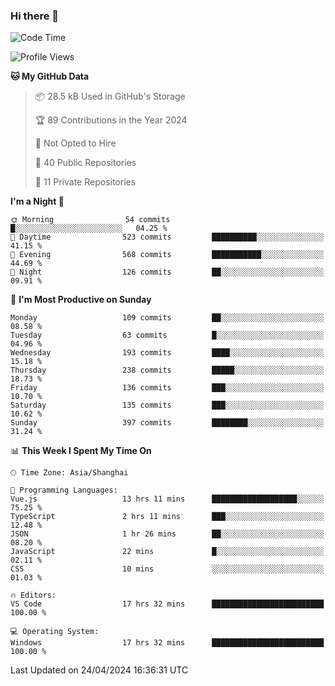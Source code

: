 ### Hi there 👋

<!--
**robinWongM/robinWongM** is a ✨ _special_ ✨ repository because its `README.md` (this file) appears on your GitHub profile.

Here are some ideas to get you started:

- 🔭 I’m currently working on ...
- 🌱 I’m currently learning ...
- 👯 I’m looking to collaborate on ...
- 🤔 I’m looking for help with ...
- 💬 Ask me about ...
- 📫 How to reach me: ...
- 😄 Pronouns: ...
- ⚡ Fun fact: ...
-->

<!--START_SECTION:waka-->
![Code Time](http://img.shields.io/badge/Code%20Time-201%20hrs%207%20mins-blue)

![Profile Views](http://img.shields.io/badge/Profile%20Views-0-blue)

**🐱 My GitHub Data** 

> 📦 28.5 kB Used in GitHub's Storage 
 > 
> 🏆 89 Contributions in the Year 2024
 > 
> 🚫 Not Opted to Hire
 > 
> 📜 40 Public Repositories 
 > 
> 🔑 11 Private Repositories 
 > 
**I'm a Night 🦉** 

```text
🌞 Morning                54 commits          █░░░░░░░░░░░░░░░░░░░░░░░░   04.25 % 
🌆 Daytime                523 commits         ██████████░░░░░░░░░░░░░░░   41.15 % 
🌃 Evening                568 commits         ███████████░░░░░░░░░░░░░░   44.69 % 
🌙 Night                  126 commits         ██░░░░░░░░░░░░░░░░░░░░░░░   09.91 % 
```
📅 **I'm Most Productive on Sunday** 

```text
Monday                   109 commits         ██░░░░░░░░░░░░░░░░░░░░░░░   08.58 % 
Tuesday                  63 commits          █░░░░░░░░░░░░░░░░░░░░░░░░   04.96 % 
Wednesday                193 commits         ████░░░░░░░░░░░░░░░░░░░░░   15.18 % 
Thursday                 238 commits         █████░░░░░░░░░░░░░░░░░░░░   18.73 % 
Friday                   136 commits         ███░░░░░░░░░░░░░░░░░░░░░░   10.70 % 
Saturday                 135 commits         ███░░░░░░░░░░░░░░░░░░░░░░   10.62 % 
Sunday                   397 commits         ████████░░░░░░░░░░░░░░░░░   31.24 % 
```


📊 **This Week I Spent My Time On** 

```text
🕑︎ Time Zone: Asia/Shanghai

💬 Programming Languages: 
Vue.js                   13 hrs 11 mins      ███████████████████░░░░░░   75.25 % 
TypeScript               2 hrs 11 mins       ███░░░░░░░░░░░░░░░░░░░░░░   12.48 % 
JSON                     1 hr 26 mins        ██░░░░░░░░░░░░░░░░░░░░░░░   08.20 % 
JavaScript               22 mins             █░░░░░░░░░░░░░░░░░░░░░░░░   02.11 % 
CSS                      10 mins             ░░░░░░░░░░░░░░░░░░░░░░░░░   01.03 % 

🔥 Editors: 
VS Code                  17 hrs 32 mins      █████████████████████████   100.00 % 

💻 Operating System: 
Windows                  17 hrs 32 mins      █████████████████████████   100.00 % 
```


 Last Updated on 24/04/2024 16:36:31 UTC
<!--END_SECTION:waka-->
